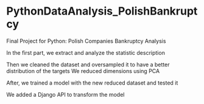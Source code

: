 # PythonDataAnalysis_PolishBankruptcy
 Final Project for Python: Polish Companies Bankruptcy Analysis

In the first part, we extract and analyze the statistic description 

Then we cleaned the dataset and oversampled it to have a better distribution of the targets We reduced dimensions using PCA 

After, we trained a model with the new reduced dataset and tested it

We added a Django API to transform the model